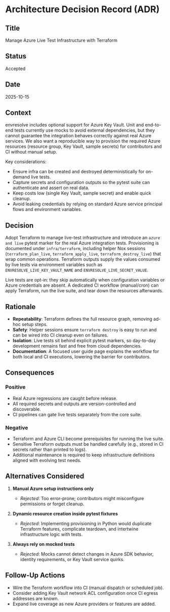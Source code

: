 # Architecture Decision Record (ADR)

## Title

Manage Azure Live Test Infrastructure with Terraform

## Status

Accepted

## Date

2025-10-15

## Context

envresolve includes optional support for Azure Key Vault. Unit and end-to-end tests currently use mocks to avoid external dependencies, but they cannot guarantee the integration behaves correctly against real Azure services. We also want a reproducible way to provision the required Azure resources (resource group, Key Vault, sample secrets) for contributors and CI without manual setup.

Key considerations:

- Ensure infra can be created and destroyed deterministically for on-demand live tests.
- Capture secrets and configuration outputs so the pytest suite can authenticate and assert on real data.
- Keep costs low (single Key Vault, sample secret) and enable quick cleanup.
- Avoid leaking credentials by relying on standard Azure service principal flows and environment variables.

## Decision

Adopt Terraform to manage live-test infrastructure and introduce an `azure and live` pytest marker for the real Azure integration tests. Provisioning is documented under `infra/terraform`, including helper Nox sessions (`terraform_plan_live`, `terraform_apply_live`, `terraform_destroy_live`) that wrap common operations. Terraform outputs supply the values consumed by live tests via environment variables such as `ENVRESOLVE_LIVE_KEY_VAULT_NAME` and `ENVRESOLVE_LIVE_SECRET_VALUE`.

Live tests are opt-in: they skip automatically when configuration variables or Azure credentials are absent. A dedicated CI workflow (manual/cron) can apply Terraform, run the live suite, and tear down the resources afterwards.

## Rationale

- **Repeatability**: Terraform defines the full resource graph, removing ad-hoc setup steps.
- **Safety**: Helper sessions ensure `terraform destroy` is easy to run and can be wired into CI cleanup even on failures.
- **Isolation**: Live tests sit behind explicit pytest markers, so day-to-day development remains fast and free from cloud dependencies.
- **Documentation**: A focused user guide page explains the workflow for both local and CI executions, lowering the barrier for contributors.

## Consequences

### Positive

- Real Azure regressions are caught before release.
- All required secrets and outputs are version-controlled and discoverable.
- CI pipelines can gate live tests separately from the core suite.

### Negative

- Terraform and Azure CLI become prerequisites for running the live suite.
- Sensitive Terraform outputs must be handled carefully (e.g., stored in CI secrets rather than printed to logs).
- Additional maintenance is required to keep infrastructure definitions aligned with evolving test needs.

## Alternatives Considered

1. **Manual Azure setup instructions only**
   - *Rejected*: Too error-prone; contributors might misconfigure permissions or forget cleanup.

2. **Dynamic resource creation inside pytest fixtures**
   - *Rejected*: Implementing provisioning in Python would duplicate Terraform features, complicate teardown, and intertwine infrastructure logic with tests.

3. **Always rely on mocked tests**
   - *Rejected*: Mocks cannot detect changes in Azure SDK behavior, identity requirements, or Key Vault service quirks.

## Follow-Up Actions

- Wire the Terraform workflow into CI (manual dispatch or scheduled job).
- Consider adding Key Vault network ACL configuration once CI egress addresses are known.
- Expand live coverage as new Azure providers or features are added.
